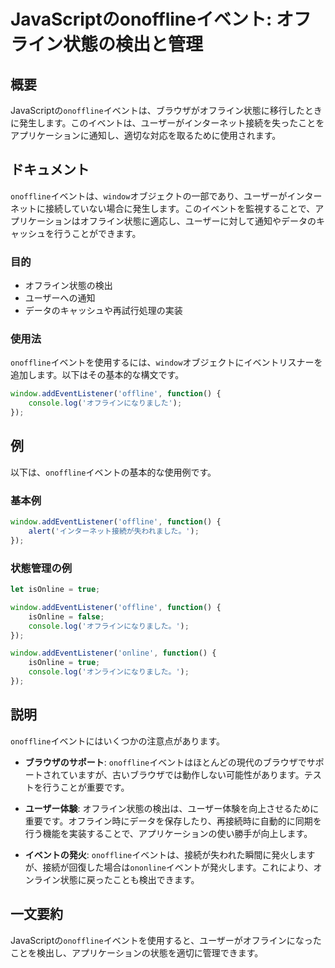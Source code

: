 <!--
Meta Description: # JavaScriptのonofflineイベント: オフライン状態の検出と管理 ## 概要 JavaScriptの`onoffline`イベントは、ブラウザがオフライン状態に移行したときに発生します。このイベントは、ユーザーがインターネット接続を失ったことをアプリケーションに通知し、適切な対応を...
Meta Keywords: onoffline, window, addeventlistener, function, イベントは
-->

# JavaScriptのonofflineイベント: オフライン状態の検出と管理

## 概要
JavaScriptの`onoffline`イベントは、ブラウザがオフライン状態に移行したときに発生します。このイベントは、ユーザーがインターネット接続を失ったことをアプリケーションに通知し、適切な対応を取るために使用されます。

## ドキュメント
`onoffline`イベントは、`window`オブジェクトの一部であり、ユーザーがインターネットに接続していない場合に発生します。このイベントを監視することで、アプリケーションはオフライン状態に適応し、ユーザーに対して通知やデータのキャッシュを行うことができます。

### 目的
- オフライン状態の検出
- ユーザーへの通知
- データのキャッシュや再試行処理の実装

### 使用法
`onoffline`イベントを使用するには、`window`オブジェクトにイベントリスナーを追加します。以下はその基本的な構文です。

```javascript
window.addEventListener('offline', function() {
    console.log('オフラインになりました');
});
```

## 例
以下は、`onoffline`イベントの基本的な使用例です。

### 基本例
```javascript
window.addEventListener('offline', function() {
    alert('インターネット接続が失われました。');
});
```

### 状態管理の例
```javascript
let isOnline = true;

window.addEventListener('offline', function() {
    isOnline = false;
    console.log('オフラインになりました。');
});

window.addEventListener('online', function() {
    isOnline = true;
    console.log('オンラインになりました。');
});
```

## 説明
`onoffline`イベントにはいくつかの注意点があります。

- **ブラウザのサポート**: `onoffline`イベントはほとんどの現代のブラウザでサポートされていますが、古いブラウザでは動作しない可能性があります。テストを行うことが重要です。

- **ユーザー体験**: オフライン状態の検出は、ユーザー体験を向上させるために重要です。オフライン時にデータを保存したり、再接続時に自動的に同期を行う機能を実装することで、アプリケーションの使い勝手が向上します。

- **イベントの発火**: `onoffline`イベントは、接続が失われた瞬間に発火しますが、接続が回復した場合は`ononline`イベントが発火します。これにより、オンライン状態に戻ったことも検出できます。

## 一文要約
JavaScriptの`onoffline`イベントを使用すると、ユーザーがオフラインになったことを検出し、アプリケーションの状態を適切に管理できます。